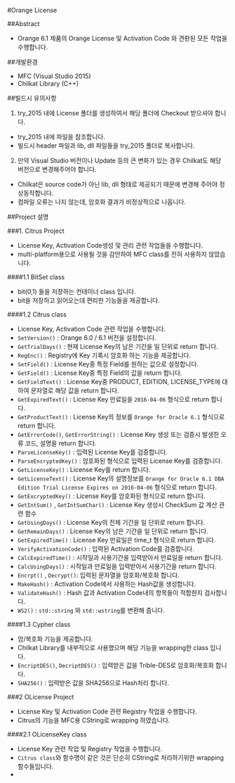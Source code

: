 #Orange License

##Abstract

- Orange 6.1 제품의 Orange License 및 Activation Code 와 견롼된 모든 작업을 수행합니다.

##개발환경

- MFC (Visual Studio 2015)
- Chilkat Library (C++)

##빌드시 유의사항

1. try_2015 내에 License 폴더를 생성하여서 해당 폴더에 Checkout 받으셔야 합니다.
  - try_2015 내에 파일을 참조합니다.
  - 빌드시 header 파일과 lib, dll 파일들을 try_2015 폴더로 복사합니다.
2. 만약 Visual Studio 버전이나 Update 등의 큰 변화가 있는 경우 Chilkat도 해당 버전으로 변경해주어야 합니다.
  - Chilkat은 source code가 아닌 lib, dll 형태로 제공되기 때문에 변경해 주어야 정상동작합니다.
  - 컴파일 오류는 나지 않는데, 암호화 결과가 비정상적으로 나옵니다.

##Project 설명

###1. Citrus Project
- License Key, Activation Code생성 및 관리 관련 작업들을 수행합니다.
- multi-platform용으로 사용될 것을 감안하여 MFC class를 전혀 사용하지 않았습니다.

####1.1 BitSet class
- bit(0,1) 들을 저장하는 컨테이너 class 입니다.
- bit을 저장하고 읽어오는데 편리한 기능들을 제공합니다.

####1.2 Citrus class
- License Key, Activation Code 관련 작업을 수행합니다.
- `SetVersion()` : Orange 6.0 / 6.1 버전을 설정합니다.
- `GetTrialDays()` : 현재 License Key의 남은 기간을 일 단위로 return 합니다.
- `RegEnc()` : Registry에 Key 기록시 암호화 하는 기능을 제공합니다.
- `SetField()` : License Key중 특정 Field를 원하는 값으로 설정합니다.
- `GetField()` : License Key중 특정 Field의 값을 return 합니다.
- `GetFieldText()` : License Key중 PRODUCT, EDITION, LICENSE_TYPE에 대하여 문자열로 해당 값을 return 합니다.
- `GetExpiredText()` : License Key 만료일을 `2016-04-06` 형식으로 return 합니다.
- `GetProductText()` : License Key의 정보를 `Orange for Oracle 6.1` 형식으로 return 합니다.
- `GetErrorCode()`, `GetErrorString()` : License Key 생성 또는 검증시 발생한 오류 코드, 설명을 return 합니다.
- `ParseLicenseKey()` : 입력된 License Key를 검증합니다.
- `ParseEncryptedKey()` : 암호화된 형식으로 입력된 License Key를 검증합니다.
- `GetLicenseKey()` : License Key를 return 합니다.
- `GetLicenseText()` : License Key의 설명정보를 `Orange for Oracle 6.1 DBA Edition Trial License Expires on 2016-04-06` 형식으로 return 합니다.
- `GetExcryptedKey()` : License Key를 암호화된 형식으로 return 합니다.
- `GetIntSum()` , `GetIntSumChar()` : License Key 생성시 CheckSum 값 계산 관련 함수
- `GetUsingDays()` : License Key의 전체 기간을 일 단위로 return 합니다.
- `GetRemainDays()` : License Key의 남은 기간을 일 단위로 return 합니다.
- `GetExpiredTime()` : License Key 만료일은 time_t 형식으로 return 합니다.
- `VerifyActivationCode()` : 입력된 Activation Code를 검증합니다.
- `CalcExpiredTime()` : 시작일과 사용기간을 입력받아서 만료일을 return 합니다.
- `CalcUsingDays()` : 시작일과 만료일을 입력받아서 사용기간을 return 합니다.
- `Encrpt()` , `Decrypt()`: 입력된 문자열을 암호화/복호화 합니다.
- `MakeHash()` : Activation Code에서 사용하는 Hash값을 생성합니다.
- `ValidateHash()` : Hash 값과 Activation Code내의 항목들이 적합한지 검사합니다.
- `WS2()` : `std::string` 와 `std::wstring`를 변환해 줍니다.

####1.3 Cypher class
- 암/복호화 기능을 제공합니다.
- Chilkat Library를 내부적으로 사용했으며 해당 기능을 wrapping한 class 입니다.
- `EncriptDES()`, `DecriptDES()` : 입력받은 값을 Trible-DES로 암호화/복호화 합니다.
- `SHA256()` : 입력받은 값을 SHA256으로 Hash처리 합니다.

###2 OLicense Project
- License Key 및 Activation Code 관련 Registry 작업을 수행합니다.
- Citrus의 기능을 MFC용 CString로 wrapping 하였습니다.

####2.1 OLicenseKey class
- License Key 관련 작업 및 Registry 작업을 수행합니다.
- `Citrus class`와 함수명이 같은 것은 단순히 CString로 처리하기위한 wrapping 함수들입니다.
- 
